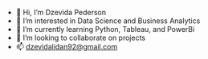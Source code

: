 - 👋 Hi, I’m Dzevida Pederson
- 👀 I’m interested in Data Science and Business Analytics
- 🌱 I’m currently learning Python, Tableau, and PowerBi
- 💞️ I’m looking to collaborate on projects
- 📫 dzevidalidan92@gmail.com

<!---
dzevidapederson/dzevidapederson is a ✨ special ✨ repository because its `README.md` (this file) appears on your GitHub profile.
You can click the Preview link to take a look at your changes.
--->
